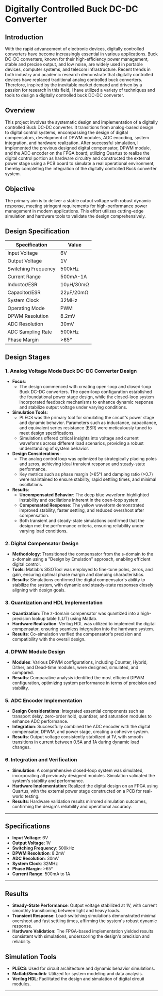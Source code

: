 # Digitally Controlled Buck DC-DC Converter
## Introduction
With the rapid advancement of electronic devices, digitally controlled 
converters have become increasingly essential in various applications. Buck DC-DC 
converters, known for their high-efficiency power management, stable and precise 
output, and low noise, are widely used in portable devices, computer systems, and 
telecom infrastructure. Recent trends in both industry and academic research 
demonstrate that digitally controlled devices have replaced traditional analog
controlled buck converters. Therefore, inspired by the inevitable market demand 
and driven by a passion for research in this field, I have utilized a variety of 
techniques and tools to design a digitally controlled buck DC-DC converter. 

## Overview
This project involves the systematic design and implementation of a digitally controlled Buck DC-DC converter. It transitions from analog-based design to digital control systems, encompassing the design of digital compensators, development of DPWM modules, ADC encoding, system integration, and hardware realization.
After successful simulation, I implemented the previous designed digital compensator, DPWM module, 
and the ADC encoder on the FPGA board, utilizing Quartus to realize the 
digital control portion as hardware circuitry and constructed the external power stage using a PCB board to simulate a real 
operational environment, thereby completing the integration of the 
digitally controlled Buck converter system. 

## Objective
The primary aim is to deliver a stable output voltage with robust dynamic response, meeting stringent requirements for high-performance power management in modern applications. This effort utilizes cutting-edge simulation and hardware tools to validate the design comprehensively.

## Design Specification

| Specification      | Value        |
|--------------------|--------------|
| Input Voltage      | 6V           |
| Output Voltage     | 1V           |
| Switching Frequency| 500kHz       |
| Current Range      | 500mA-1A     |
| Inductor/ESR       | 10μH/30mΩ    |
| Capacitor/ESR      | 22μF/20mΩ    |
| System Clock       | 32MHz        |
| Operating Mode     | PWM          |
| DPWM Resolution    | 8.2mV        |
| ADC Resolution     | 30mV         |
| ADC Sampling Rate  | 500kHz       |
| Phase Margin       | >65°         |

## Design Stages

### 1. Analog Voltage Mode Buck DC-DC Converter Design
- **Focus**: 
  - The design commenced with creating open-loop and closed-loop Buck DC-DC converters. The open-loop configuration established the foundational power stage design, while the closed-loop system incorporated feedback mechanisms to enhance dynamic response and stabilize output voltage under varying conditions.
- **Simulation Tools**: 
  - PLECS was the primary tool for simulating the circuit's power stage and dynamic behavior. Parameters such as inductance, capacitance, and equivalent series resistance (ESR) were meticulously tuned to meet design specifications.
  - Simulations offered critical insights into voltage and current waveforms across different load scenarios, providing a robust understanding of system behavior.
- **Design Considerations**: 
  - The analog control loop was optimized by strategically placing poles and zeros, achieving ideal transient response and steady-state performance.
  - Key metrics such as phase margin (>65°) and damping ratio (>0.7) were maintained to ensure stability, rapid settling times, and minimal oscillations.
- **Results**: 
  - **Uncompensated Behavior**: The deep blue waveform highlighted instability and oscillations inherent in the open-loop system.
  - **Compensated Response**: The yellow waveform demonstrated improved stability, faster settling, and reduced overshoot after compensation.
  - Both transient and steady-state simulations confirmed that the design met the performance criteria, ensuring reliability under varying load conditions.

### 2. Digital Compensator Design
- **Methodology**: Transitioned the compensator from the s-domain to the z-domain using a "Design by Emulation" approach, enabling efficient digital control.
- **Tools**: Matlab's SISOTool was employed to fine-tune poles, zeros, and gain, ensuring optimal phase margin and damping characteristics.
- **Results**: Simulations confirmed the digital compensator's ability to stabilize the system, with dynamic and steady-state responses closely aligning with design goals.

### 3. Quantization and HDL Implementation
- **Quantization**: The z-domain compensator was quantized into a high-precision lookup table (LUT) using Matlab.
- **Hardware Realization**: Verilog HDL was utilized to implement the digital compensator, ensuring seamless integration into the hardware system.
- **Results**: Co-simulation verified the compensator's precision and compatibility with the overall design.

### 4. DPWM Module Design
- **Modules**: Various DPWM configurations, including Counter, Hybrid, Dither, and Dead-time modules, were designed, simulated, and compared.
- **Results**: Comparative analysis identified the most efficient DPWM configuration, optimizing system performance in terms of precision and stability.

### 5. ADC Encoder Implementation
- **Design Considerations**: Integrated essential components such as transport delay, zero-order hold, quantizer, and saturation modules to enhance ADC performance.
- **Integration**: Successfully combined the ADC encoder with the digital compensator, DPWM, and power stage, creating a cohesive system.
- **Results**: Output voltage consistently stabilized at 1V, with smooth transitions in current between 0.5A and 1A during dynamic load changes.

### 6. Integration and Verification
- **Simulation**: A comprehensive closed-loop system was simulated, incorporating all previously designed modules. Simulation validated the system's stability and performance.
- **Hardware Implementation**: Realized the digital design on an FPGA using Quartus, with the external power stage constructed on a PCB for real-world testing.
- **Results**: Hardware validation results mirrored simulation outcomes, confirming the design's reliability and operational accuracy.

---

## Specifications
- **Input Voltage**: 6V
- **Output Voltage**: 1V
- **Switching Frequency**: 500kHz
- **DPWM Resolution**: 8.2mV
- **ADC Resolution**: 30mV
- **System Clock**: 32MHz
- **Phase Margin**: >65°
- **Current Range**: 500mA to 1A

---

## Results
- **Steady-State Performance**: Output voltage stabilized at 1V, with current smoothly transitioning between light and heavy loads.
- **Transient Response**: Load-switching simulations demonstrated minimal overshoot and fast settling times, affirming the system's robust dynamic response.
- **Hardware Validation**: The FPGA-based implementation yielded results consistent with simulations, underscoring the design's precision and reliability.


## Simulation Tools
- **PLECS**: Used for circuit architecture and dynamic behavior simulations.
- **Matlab/Simulink**: Utilized for system modeling and data analysis.
- **Verilog HDL**: Facilitated the design and simulation of digital circuit modules.

---
